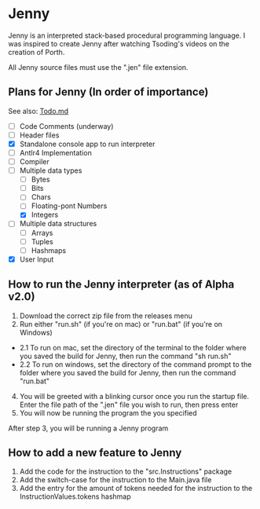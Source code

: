 # Jenny
Jenny is an interpreted stack-based procedural programming language.
I was inspired to create Jenny after watching Tsoding's videos on the creation of Porth.

All Jenny source files must use the ".jen" file extension.

## Plans for Jenny (In order of importance)
See also: [Todo.md](Todo.md)
- [ ] Code Comments (underway)
- [ ] Header files
- [X] Standalone console app to run interpreter
- [ ] Antlr4 Implementation
- [ ] Compiler
- [ ] Multiple data types
  - [ ] Bytes
  - [ ] Bits
  - [ ] Chars
  - [ ] Floating-pont Numbers
  - [X] Integers
- [ ] Multiple data structures
  - [ ] Arrays
  - [ ] Tuples
  - [ ] Hashmaps 
- [X] User Input

## How to run the Jenny interpreter (as of Alpha v2.0)
1. Download the correct zip file from the releases menu
2. Run either "run.sh" (if you're on mac) or "run.bat" (if you're on Windows)
  - 2.1 To run on mac, set the directory of the terminal to the folder where you saved the build for Jenny, then run the command "sh run.sh"
  - 2.2 To run on windows, set the directory of the command prompt to the folder where you saved the build for Jenny, then run the command "run.bat"
4. You will be greeted with a blinking cursor once you run the startup file. Enter the file path of the ".jen" file you wish to run, then press enter
5. You will now be running the program the you specified
 
After step 3, you will be running a Jenny program

## How to add a new feature to Jenny
1. Add the code for the instruction to the "src.Instructions" package
2. Add the switch-case for the instruction to the Main.java file
3. Add the entry for the amount of tokens needed for the instruction to the InstructionValues.tokens hashmap
